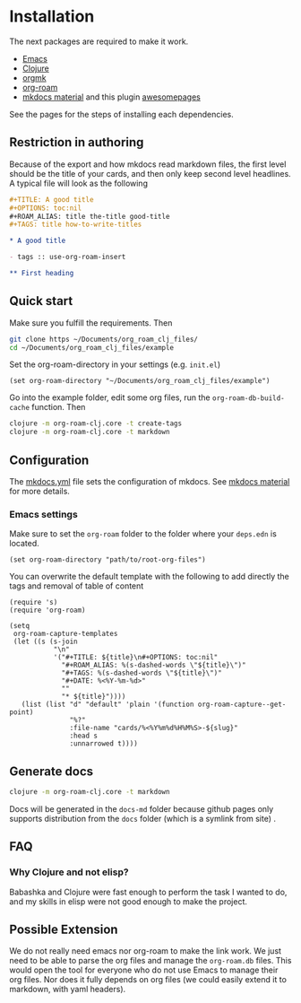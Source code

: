 # Installation

The next packages are required to make it work.

  - [Emacs](https://www.google.com/search?q=emacs)
  - [Clojure](https://clojure.org/guides/getting_started)
  - [orgmk](https://github.com/fniessen/orgmk)
  - [org-roam](https://org-roam.readthedocs.io/en/latest/)
  - [mkdocs material](https://squidfunk.github.io/mkdocs-material/) and
    this plugin [awesomepages](https://github.com/lukasgeiter/mkdocs-awesome-pages-plugin)

See the pages for the steps of installing each dependencies.

## Restriction in authoring

Because of the export and how mkdocs read markdown files, the first
level should be the title of your cards, and then only keep second level
headlines. A typical file will look as the following

```org
#+TITLE: A good title
#+OPTIONS: toc:nil
#+ROAM_ALIAS: title the-title good-title
#+TAGS: title how-to-write-titles

* A good title

- tags :: use-org-roam-insert

** First heading
```

## Quick start

Make sure you fulfill the requirements. Then

```bash
git clone https ~/Documents/org_roam_clj_files/
cd ~/Documents/org_roam_clj_files/example
```

Set the org-roam-directory in your settings (e.g. `init.el`)

```elisp
(set org-roam-directory "~/Documents/org_roam_clj_files/example")
```

Go into the example folder, edit some org files, run the
`org-roam-db-build-cache` function. Then

```bash
clojure -m org-roam-clj.core -t create-tags
clojure -m org-roam-clj.core -t markdown
```

## Configuration

The [mkdocs.yml](mkdocs.yml) file sets the configuration of mkdocs. See
[mkdocs material](https://squidfunk.github.io/mkdocs-material/) for more
details.

### Emacs settings

Make sure to set the `org-roam` folder to the folder where your
`deps.edn` is located.

```elisp
(set org-roam-directory "path/to/root-org-files")
```

You can overwrite the default template with the following to add
directly the tags and removal of table of content

```elisp
(require 's)
(require 'org-roam)

(setq
 org-roam-capture-templates
 (let ((s (s-join
           "\n"
           '("#+TITLE: ${title}\n#+OPTIONS: toc:nil"
             "#+ROAM_ALIAS: %(s-dashed-words \"${title}\")"
             "#+TAGS: %(s-dashed-words \"${title}\")"
             "#+DATE: %<%Y-%m-%d>"
             ""
             "* ${title}"))))
   (list (list "d" "default" 'plain '(function org-roam-capture--get-point)
               "%?"
               :file-name "cards/%<%Y%m%d%H%M%S>-${slug}"
               :head s
               :unnarrowed t))))
```

## Generate docs

```bash
clojure -m org-roam-clj.core -t markdown
```

Docs will be generated in the `docs-md` folder because github pages only
supports distribution from the `docs` folder (which is a symlink from
site) .

## FAQ

### Why Clojure and not elisp?

Babashka and Clojure were fast enough to perform the task I wanted to
do, and my skills in elisp were not good enough to make the project.

## Possible Extension

We do not really need emacs nor org-roam to make the link work. We just need to
be able to parse the org files and manage the `org-roam.db` files. This would
open the tool for everyone who do not use Emacs to manage their org files. Nor
does it fully depends on org files (we could easily extend it to markdown, with
yaml headers).
